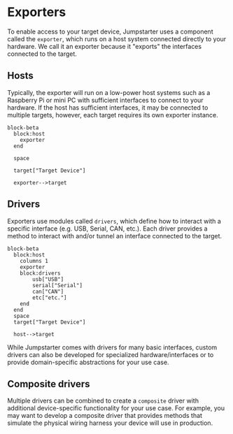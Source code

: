 # Exporters

To enable access to your target device, Jumpstarter uses a component called
the `exporter`, which runs on a host system connected directly to your hardware.
We call it an exporter because it "exports" the interfaces connected to the
target.

## Hosts

Typically, the exporter will run on a low-power host systems such as a
Raspberry Pi or mini PC with sufficient interfaces to connect to your hardware.
If the host has sufficient interfaces, it may be connected to multiple targets,
however, each target requires its own exporter instance.

```{mermaid}
block-beta
  block:host
    exporter
  end

  space

  target["Target Device"]

  exporter-->target
```

## Drivers

Exporters use modules called `drivers`, which define how to interact with
a specific interface (e.g. USB, Serial, CAN, etc.). Each driver provides a
method to interact with and/or tunnel an interface connected to the target.

```{mermaid}
block-beta
  block:host
    columns 1
    exporter
    block:drivers
        usb["USB"]
        serial["Serial"]
        can["CAN"]
        etc["etc."]
    end
  end
  space
  target["Target Device"]

  host-->target
```

While Jumpstarter comes with drivers for many basic interfaces, custom drivers
can also be developed for specialized hardware/interfaces or to provide
domain-specific abstractions for your use case.

## Composite drivers

Multiple drivers can be combined to create a `composite` driver with additional
device-specific functionality for your use case. For example, you may want to
develop a composite driver that provides methods that simulate the physical wiring
harness your device will use in production.
